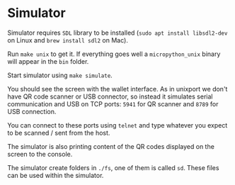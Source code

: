 # Simulator

Simulator requires `SDL` library to be installed (`sudo apt install libsdl2-dev` on Linux and `brew install sdl2` on Mac).

Run `make unix` to get it. If everything goes well a `micropython_unix` binary will appear in the `bin` folder.

Start simulator using `make simulate`.

You should see the screen with the wallet interface. As in unixport we don't have QR code scanner or USB connector, so instead it simulates serial communication and USB on TCP ports: `5941` for QR scanner and `8789` for USB connection.

You can connect to these ports using `telnet` and type whatever you expect to be scanned / sent from the host.

The simulator is also printing content of the QR codes displayed on the screen to the console.


The simulator create folders in `./fs`, one of them is called `sd`. These files can be used within the simulator.


